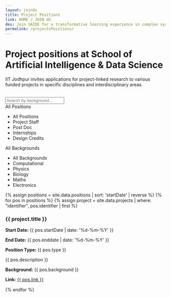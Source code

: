 ```yaml
---
layout: joinUs
title: Project Positions
link: HOME / JOIN US
des: Join SAIDE for a transformative learning experience in complex systems science.
permalink: /projectsPositions/
---
```

<style>
  .background-about{
    background-image: url("{{ site.baseurl }}/images/ProjectPositions.png");
  }

</style>

<div id="parent-box">

<div class="general-section">

<h1 style="text-transform: none;">Project positions at School of Artificial Intelligence & Data Science</h1>
<div class="row">
<div class="col-md-9">
<p>IIT Jodhpur invites applications for project-linked research to various funded projects in specific disciplines and interdisciplinary areas. </p>
</div>
</div>
</div>
<br>
<section class="res-section">
<div class="theme-container">
<div class="search-bar">
<input type="text" id="search-keywords" placeholder="Search by background...">
</div>
<div class="custom-dropdown-wrapper">
<div class="custom-dropdown selected" id="selected-type" data-value="">
All Positions
</div>
<ul class="custom-dropdown-list" id="type-list">
<li data-value="">All Positions</li>
<li data-value="Project Staff">Project Staff</li>
<li data-value="Post Doc">Post Doc</li>
<li data-value="Internships">Internships</li>
<li data-value="Design Credits">Design Credits</li>
</ul>
</div>
<div class="custom-dropdown-wrapper">
<div class="custom-dropdown selected" id="selected-background" data-value="">
All Backgrounds
</div>
<ul class="custom-dropdown-list" id="background-list">
<li data-value="">All Backgrounds</li>
<li data-value="Computational">Computational</li>
<li data-value="Physics">Physics</li>
<li data-value="Biology">Biology</li>
<li data-value="Maths">Maths</li>
<li data-value="Electronics">Electronics</li>
</ul>
</div>
<div id="positions-container">
{% assign positions = site.data.positions | sort: 'startDate' | reverse %}
{% for pos in positions %}
{% assign project = site.data.projects | where: "identifier", pos.identifier | first %}
<div class="project-item" data-index="{{ forloop.index }}" data-type="{{ pos.type }}" data-background="{{ pos.background }}" style="margin-bottom: 15px;">
<div class="row">
<div class="col-md-6">
<h3 id="accordionTitle">{{ project.title }}</h3>
</div>
<div class="col-md-3">
<p><strong>Start Date:</strong> {{ pos.startDate | date: '%d-%m-%Y' }}</p>
<p><strong>End Date:</strong> {{ pos.enddate | date: '%d-%m-%Y' }}</p>
</div>
<div class="col-md-3">
<p><strong>Position Type:</strong> {{ pos.type }}</p>
</div>
</div>
<div class="project-details" id="project-details-{{ forloop.index }}">
<div class="row">
<div class="col-md-6">
<p>{{ pos.description }}</p>
</div>
<div class="col-md-6"></div>
<p><strong>Background:</strong> {{ pos.background }}</p>
<p><strong>Link:</strong> <a href="{{ pos.link }}" target="_blank">{{ pos.link }}</a></p>
</div>
</div>
</div>
{% endfor %}
</div>
</div>
</section>
<br>
</div>
<script src="{{ site.baseurl }}/js/pages/positions.js"></script>
